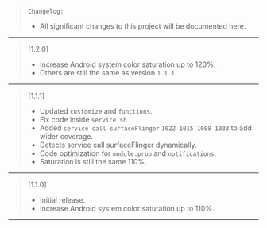 > `Changelog:`
> - All significant changes to this project will be documented here.
---

> [1.2.0]
>
> - Increase Android system color saturation up to 120%.
> - Others are still the same as version `1.1.1`.
---

> [1.1.1]
>
> - Updated `customize` and `functions`.
> - Fix code inside `service.sh`
> - Added `service call surfaceFlinger` `1022 1015 1008 1033` to add wider coverage.
> - Detects service call surfaceFlinger dynamically.
> - Code optimization for `module.prop` and `notifications`.
> - Saturation is still the same 110%.
---

> [1.1.0]
>
> - Initial release.
> - Increase Android system color saturation up to 110%.
---